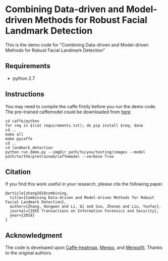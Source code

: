# Combining Data-driven and Model-driven Methods for Robust Facial Landmark Detection

This is the demo code for "Combining Data-driven and Model-driven Methods for Robust Facial Landmark Detection"

## Requirements

- python 2.7

## Instructions

You may need to compile the caffe firstly before you run the demo code. The pre-trained caffemodel could be downloaded from [here](https://drive.google.com/drive/folders/1DLrrY2gdKht8YJ8fwFZanZSICRKKRurt)

```
cd caffe/python
for req in $(cat requirements.txt); do pip install $req; done
cd ..
make all
make pycaffe
cd ..
cd landmark_detection
python run_demo.py --imgDir path/to/you/testing/images --model path/to/the/pretrained/caffemodel --verbose True
```

## Citation
If you find this work useful in your research, please cite the following paper.
```
@article{zhang2018combining,
  title={Combining Data-driven and Model-driven Methods for Robust Facial Landmark Detection},
  author={Zhang, Hongwen and Li, Qi and Sun, Zhenan and Liu, Yunfan},
  journal={IEEE Transactions on Information Forensics and Security},
  year={2018}
}
```

## Acknowledgment

The code is developed upon [Caffe-heatmap](https://github.com/tpfister/caffe-heatmap), [Menpo](https://github.com/menpo/menpo), and [Menpofit](https://github.com/menpo/menpofit). Thanks to the original authors.
